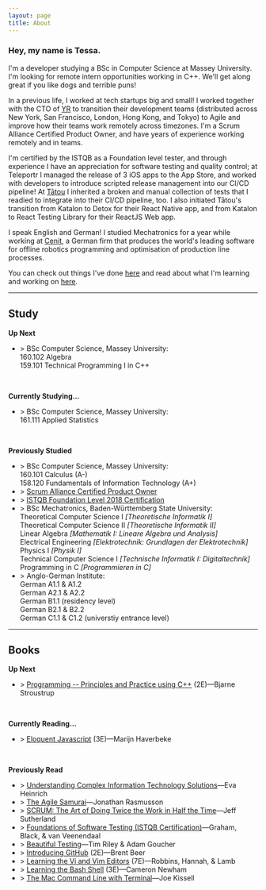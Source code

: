```yaml
---
layout: page 
title: About
---
```

### Hey, my name is Tessa.

I'm a developer studying a BSc in Computer Science at Massey University. I'm looking for remote intern opportunities working in C++. We'll get along great if you like dogs and terrible puns!

In a previous life, I worked at tech startups big and small! I worked together with the CTO of [YR](https://thisisyr.com) to transition their development teams (distributed across New York, San Francisco, London, Hong Kong, and Tokyo) to Agile and improve how their teams work remotely across timezones. I'm a Scrum Alliance Certified Product Owner, and have years of experience working remotely and in teams.

I'm certified by the ISTQB as a Foundation level tester, and through experience I have an appreciation for software testing and quality control; at Teleportr I managed the release of 3 iOS apps to the App Store, and worked with developers to introduce scripted release management into our CI/CD pipeline! At [Tātou](https://tatou.app) I inherited a broken and manual collection of tests that I readied to integrate into their CI/CD pipeline, too. I also initiated Tātou's transition from Katalon to Detox for their React Native app, and from Katalon to React Testing Library for their ReactJS Web app.

I speak English and German! I studied Mechatronics for a year while working at [Cenit](https://cenit.com), a German firm that produces the world's leading software for offline robotics programming and optimisation of production line processes.

You can check out things I've done [here](/projects/) and read about what I'm learning and working on [here](/blog/).

---

## Study

**Up Next**
- \> BSc Computer Science, Massey University:<br>160.102 Algebra<br>159.101 Technical Programming I in C++
<br>

**Currently Studying...**
- \> BSc Computer Science, Massey University:<br>161.111 Applied Statistics
<br>

**Previously Studied**
- \> BSc Computer Science, Massey University:<br>160.101 Calculus (A-)<br>158.120 Fundamentals of Information Technology (A+)
- \> [Scrum Alliance Certified Product Owner](https://www.scrumalliance.org/get-certified/product-owner-track/certified-scrum-product-owner)
- \> [ISTQB Foundation Level 2018 Certification](https://www.istqb.org/certification-path-root/foundation-level-2018.html)
- \> BSc Mechatronics, Baden-Württemberg State University:<br>Theoretical Computer Science I *[Theoretische Informatik I]*<br>Theoretical Computer Science II *[Theoretische Informatik II]*<br>Linear Algebra *[Mathematik I: Lineare Algebra und Analysis]*<br>Electrical Engineering *[Elektrotechnik: Grundlagen der Elektrotechnik]*<br>Physics I *[Physik I]*<br>Technical Computer Science I *[Technische Informatik I: Digitaltechnik]*<br>Programming in C *[Programmieren in C]*
- \> Anglo-German Institute:<br>German A1.1 & A1.2<br>German A2.1 & A2.2<br>German B1.1 (residency level)<br>German B2.1 & B2.2<br>German C1.1 & C1.2 (universtiy entrance level)

---

## Books

**Up Next**
- \> [Programming -- Principles and Practice using C++](https://www.stroustrup.com/programming.html) (2E)—Bjarne Stroustrup
<br>

**Currently Reading...**
- \> [Eloquent Javascript](https://eloquentjavascript.net/) (3E)—Marijn Haverbeke
<br>

**Previously Read**
- \> [Understanding Complex Information Technology Solutions](https://g.co/kgs/RSxv9b)—Eva Heinrich
- \> [The Agile Samurai](https://pragprog.com/titles/jtrap/the-agile-samurai/)—Jonathan Rasmusson
- \> [SCRUM: The Art of Doing Twice the Work in Half the Time](https://www.scruminc.com/new-scrum-the-book/)—Jeff Sutherland
- \> [Foundations of Software Testing (ISTQB Certification)](https://g.co/kgs/JhbVym)—Graham, Black, & van Veenendaal
- \> [Beautiful Testing](https://www.oreilly.com/library/view/beautiful-testing/9780596806934/)—Tim Riley & Adam Goucher
- \> [Introducing GitHub](https://www.oreilly.com/library/view/introducing-github-2nd/9781491981801/) (2E)—Brent Beer
- \> [Learning the Vi and Vim Editors](https://www.oreilly.com/library/view/learning-the-vi/9780596529833/) (7E)—Robbins, Hannah, & Lamb
- \> [Learning the Bash Shell](https://www.oreilly.com/library/view/learning-the-bash/0596009658/) (3E)—Cameron Newham
- \> [The Mac Command Line with Terminal](https://www.takecontrolbooks.com/command-line/)—Joe Kissell
